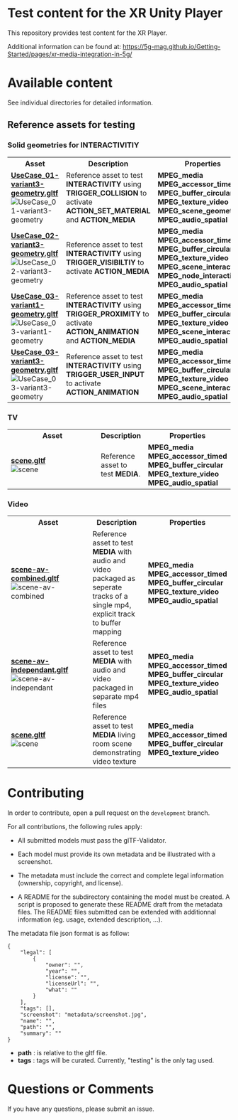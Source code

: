 # Test content for the XR Unity Player
This repository provides test content for the XR Player.

Additional information can be found at: https://5g-mag.github.io/Getting-Started/pages/xr-media-integration-in-5g/

# Available content

See individual directories for detailed information.

## Reference assets for testing

### Solid geometries for INTERACTIVITIY

<table>
<tr>
<th>Asset</th>
<th>Description</th>
<th>Properties</th>
</tr>

<tr>
<td width="400px">
<a href="geometry"><b>UseCase_01-variant3-geometry.gltf</a></b><br>
<img src="geometry/metadata/UseCase_01-variant3-geometry.jpg" alt="UseCase_01-variant3-geometry"/>
</td>
<td>
Reference asset to test <b>INTERACTIVITY</b> using <b>TRIGGER_COLLISION</b> to activate <b>ACTION_SET_MATERIAL</b> and <b>ACTION_MEDIA</b><br>
</td>
<td>
<b>MPEG_media</b><br>
<b>MPEG_accessor_timed</b><br>
<b>MPEG_buffer_circular</b><br>
<b>MPEG_texture_video</b><br>
<b>MPEG_scene_geometry</b><br>
<b>MPEG_audio_spatial</b><br>
<tr>

<tr>
<td width="400px">
<a href="geometry"><b>UseCase_02-variant3-geometry.gltf</a></b><br>
<img src="geometry/metadata/UseCase_02-variant3-geometry.jpg" alt="UseCase_02-variant3-geometry"/>
</td>
<td>
Reference asset to test <b>INTERACTIVITY</b> using <b>TRIGGER_VISIBILTIY</b> to activate <b>ACTION_MEDIA</b><br>
</td>
<td>
<b>MPEG_media</b><br>
<b>MPEG_accessor_timed</b><br>
<b>MPEG_buffer_circular</b><br>
<b>MPEG_texture_video</b><br>
<b>MPEG_scene_interactivity</b><br>
<b>MPEG_node_interactivity</b><br>
<b>MPEG_audio_spatial</b><br>
<tr>

<tr>
<td width="400px">
<a href="geometry"><b>UseCase_03-variant1-geometry.gltf</a></b><br>
<img src="geometry/metadata/UseCase_03-variant1-geometry.jpg" alt="UseCase_03-variant1-geometry"/>
</td>
<td>
Reference asset to test <b>INTERACTIVITY</b> using <b>TRIGGER_PROXIMITY</b> to activate <b>ACTION_ANIMATION</b> and <b>ACTION_MEDIA</b><br>
</td>
<td>
<b>MPEG_media</b><br>
<b>MPEG_accessor_timed</b><br>
<b>MPEG_buffer_circular</b><br>
<b>MPEG_texture_video</b><br>
<b>MPEG_scene_interactivity</b><br>
<b>MPEG_audio_spatial</b><br>
<tr>

<tr>
<td width="400px">
<a href="geometry"><b>UseCase_03-variant3-geometry.gltf</a></b><br>
<img src="geometry/metadata/UseCase_03-variant3-geometry.jpg" alt="UseCase_03-variant3-geometry"/>
</td>
<td>
Reference asset to test <b>INTERACTIVITY</b> using <b>TRIGGER_USER_INPUT</b> to activate <b>ACTION_ANIMATION</b><br>
</td>
<td>
<b>MPEG_media</b><br>
<b>MPEG_accessor_timed</b><br>
<b>MPEG_buffer_circular</b><br>
<b>MPEG_texture_video</b><br>
<b>MPEG_scene_interactivity</b><br>
<b>MPEG_audio_spatial</b><br>
<tr>

</table>

### TV

<table>
<tr>
<th>Asset</th>
<th>Description</th>
<th>Properties</th>
</tr>

<tr>
<td width="400px">
<a href="TV"><b>scene.gltf</a></b><br>
<img src="TV/metadata/scene.jpg" alt="scene"/>
</td>
<td>
Reference asset to test <b>MEDIA</b>. <br>
</td>
<td>
<b>MPEG_media</b><br>
<b>MPEG_accessor_timed</b><br>
<b>MPEG_buffer_circular</b><br>
<b>MPEG_texture_video</b><br>
<b>MPEG_audio_spatial</b><br>
<tr>

</table>

### Video

<table>
<tr>
<th>Asset</th>
<th>Description</th>
<th>Properties</th>
</tr>

<tr>
<td width="400px">
<a href="video"><b>scene-av-combined.gltf</a></b><br>
<img src="video/metadata/scene.jpg" alt="scene-av-combined"/>
</td>
<td>
Reference asset to test <b>MEDIA</b> with audio and video packaged as seperate tracks of a single mp4, explicit track to buffer mapping<br>
</td>
<td>
<b>MPEG_media</b><br>
<b>MPEG_accessor_timed</b><br>
<b>MPEG_buffer_circular</b><br>
<b>MPEG_texture_video</b><br>
<b>MPEG_audio_spatial</b><br>
<tr>

<tr>
<td width="400px">
<a href="video"><b>scene-av-independant.gltf</a></b><br>
<img src="video/metadata/scene.jpg" alt="scene-av-independant"/>
</td>
<td>
Reference asset to test <b>MEDIA</b> with audio and video packaged in separate mp4 files<br>
</td>
<td>
<b>MPEG_media</b><br>
<b>MPEG_accessor_timed</b><br>
<b>MPEG_buffer_circular</b><br>
<b>MPEG_texture_video</b><br>
<b>MPEG_audio_spatial</b><br>
<tr>

<tr>
<td width="400px">
<a href="video"><b>scene.gltf</a></b><br>
<img src="video/metadata/scene.jpg" alt="scene"/>
</td>
<td>
Reference asset to test <b>MEDIA</b> living room scene demonstrating video texture<br>
</td>
<td>
<b>MPEG_media</b><br>
<b>MPEG_accessor_timed</b><br>
<b>MPEG_buffer_circular</b><br>
<b>MPEG_texture_video</b><br>
<tr>

</table>

# Contributing 

In order to contribute, open a pull request on the `development` branch.

For all contributions, the following rules apply:

- All submitted models must pass the glTF-Validator.

- Each model must provide its own metadata and be illustrated with a screenshot. 

- The metadata must include the correct and complete legal information (ownership, copyright, and license).

- A README for the subdirectory containing the model must be created. A script is proposed to generate these README draft from the metadata files. The README files submitted can be extended with additionnal information (eg. usage, extended description, ...).

The metadata file json format is as follow:
```
{
    "legal": [
        {
            "owner": "",
            "year": "",
            "license": "",
            "licenseUrl": "",
            "what": ""
        }
    ],
    "tags": [],
    "screenshot": "metadata/screenshot.jpg",
    "name": "",
    "path": "",
    "summary": ""
}
```

- **path** : is relative to the gltf file.
- **tags** : tags will be curated. Currently, "testing" is the only tag used. 

# Questions or Comments

If you have any questions, please submit an issue.
